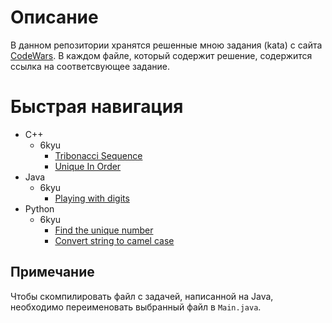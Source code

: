 # Описание
В данном репозитории хранятся решенные мною задания (kata) с сайта [CodeWars](https://www.codewars.com/). В каждом файле, который содержит решение, содержится ссылка на соответсвующее задание.

# Быстрая навигация
* C++
  * 6kyu
    * [Tribonacci Sequence](C++/Tribonacci.cpp)
    * [Unique In Order](C++/UniqueInOrder.cpp)
* Java
  * 6kyu
    * [Playing with digits](Java/PlayingWithDigits.java)
* Python
  * 6kyu
    * [Find the unique number](Python/FindUniq.py)
    * [Convert string to camel case](Python/ToCamelCase.py)

## Примечание
Чтобы скомпилировать файл с задачей, написанной на Java, необходимо переименовать выбранный файл в `Main.java`.